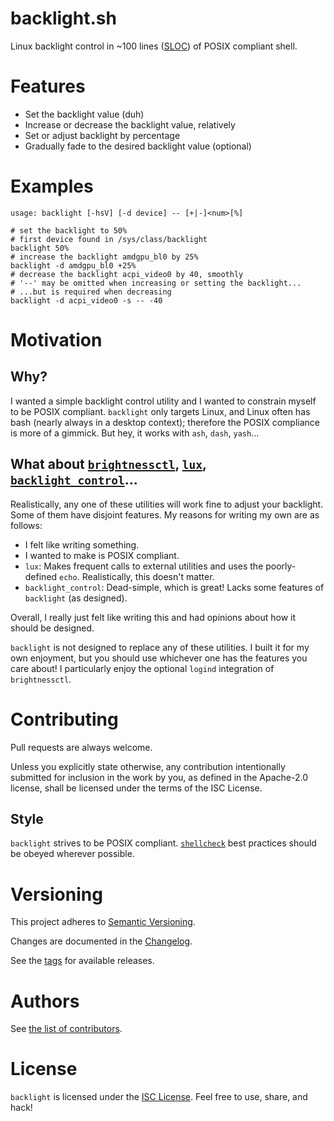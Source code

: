 # backlight.sh

Linux backlight control in ~100 lines ([SLOC](https://dwheeler.com/sloccount))
of POSIX compliant shell.

# Features

* Set the backlight value (duh)
* Increase or decrease the backlight value, relatively
* Set or adjust backlight by percentage
* Gradually fade to the desired backlight value (optional)

# Examples

`usage: backlight [-hsV] [-d device] -- [+|-]<num>[%]`

```shell
# set the backlight to 50%
# first device found in /sys/class/backlight
backlight 50%
# increase the backlight amdgpu_bl0 by 25%
backlight -d amdgpu_bl0 +25%
# decrease the backlight acpi_video0 by 40, smoothly
# '--' may be omitted when increasing or setting the backlight...
# ...but is required when decreasing
backlight -d acpi_video0 -s -- -40
```

# Motivation

## Why?

I wanted a simple backlight control utility and I wanted to constrain myself
to be POSIX compliant. `backlight` only targets Linux, and Linux often has bash
(nearly always in a desktop context); therefore the POSIX compliance is more of
a gimmick. But hey, it works with `ash`, `dash`, `yash`...

## What about [`brightnessctl`](https://github.com/Hummer12007/brightnessctl), [`lux`](https://github.com/Ventto/lux), [`backlight_control`](https://github.com/Hendrikto/backlight_control)...

Realistically, any one of these utilities will work fine to adjust your
backlight. Some of them have disjoint features. My reasons for writing my own
are as follows:

* I felt like writing something.
* I wanted to make is POSIX compliant.
* `lux`: Makes frequent calls to external utilities and uses the poorly-defined
  `echo`. Realistically, this doesn't matter.
* `backlight_control`: Dead-simple, which is great! Lacks some features of
  `backlight` (as designed).

Overall, I really just felt like writing this and had opinions about how it
should be designed.

`backlight` is not designed to replace any of these utilities. I built it for my
own enjoyment, but you should use whichever one has the features you care about!
I particularly enjoy the optional `logind` integration of `brightnessctl`.

# Contributing

Pull requests are always welcome.

Unless you explicitly state otherwise, any contribution intentionally submitted
for inclusion in the work by you, as defined in the Apache-2.0 license, shall be
licensed under the terms of the ISC License.

## Style

`backlight` strives to be POSIX compliant. [`shellcheck`](https://www.shellcheck.net)
best practices should be obeyed wherever possible.

# Versioning

This project adheres to [Semantic Versioning](https://semver.org/spec/v2.0.0.html).

Changes are documented in the [Changelog](CHANGELOG.md).

See the [tags](https://github.com/owenthewizard/backlight/tags) for available releases.

# Authors

See [the list of contributors](https://github.com/owenthewizard/backlight/contributors).

# License

`backlight` is licensed under the [ISC License](LICENSE.md). Feel free to use,
share, and hack!


